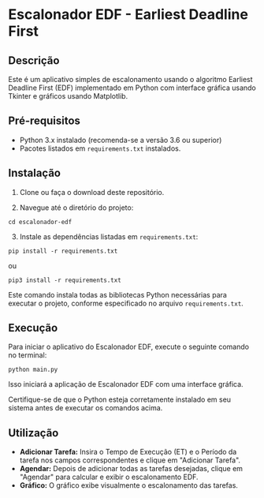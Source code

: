 # Escalonador EDF - Earliest Deadline First

## Descrição
Este é um aplicativo simples de escalonamento usando o algoritmo Earliest Deadline First (EDF) implementado em Python com interface gráfica usando Tkinter e gráficos usando Matplotlib.

## Pré-requisitos
- Python 3.x instalado (recomenda-se a versão 3.6 ou superior)
- Pacotes listados em `requirements.txt` instalados.


## Instalação
1. Clone ou faça o download deste repositório.

2. Navegue até o diretório do projeto:
```
cd escalonador-edf
```
3. Instale as dependências listadas em `requirements.txt`:
```
pip install -r requirements.txt
```
ou
```
pip3 install -r requirements.txt
```

Este comando instala todas as bibliotecas Python necessárias para executar o projeto, conforme especificado no arquivo `requirements.txt`.


## Execução
Para iniciar o aplicativo do Escalonador EDF, execute o seguinte comando no terminal:
```
python main.py
```

Isso iniciará a aplicação de Escalonador EDF com uma interface gráfica.

Certifique-se de que o Python esteja corretamente instalado em seu sistema antes de executar os comandos acima.


## Utilização
- **Adicionar Tarefa:** Insira o Tempo de Execução (ET) e o Período da tarefa nos campos correspondentes e clique em "Adicionar Tarefa".
- **Agendar:** Depois de adicionar todas as tarefas desejadas, clique em "Agendar" para calcular e exibir o escalonamento EDF.
- **Gráfico:** O gráfico exibe visualmente o escalonamento das tarefas.
